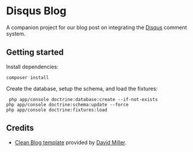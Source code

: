 # Disqus Blog

A companion project for our blog post on integrating the [Disqus](https://disqus.com/) comment system.

## Getting started

Install dependencies:

```
composer install
```

Create the database, setup the schema, and load the fixtures:

```
 php app/console doctrine:database:create --if-not-exists
php app/console doctrine:schema:update --force
php app/console doctrine:fixtures:load
```

## Credits

- [Clean Blog template](https://startbootstrap.com/template-overviews/clean-blog/) provided by [David Miller](http://davidmiller.io/).
